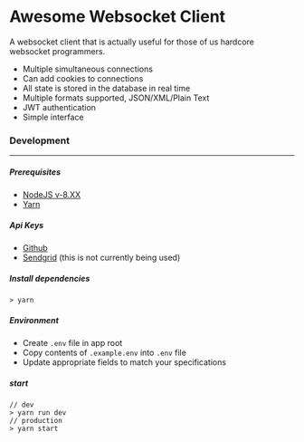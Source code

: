 # Awesome Websocket Client

A websocket client that is actually useful for those of us hardcore websocket programmers. 

- Multiple simultaneous connections
- Can add cookies to connections
- All state is stored in the database in real time
- Multiple formats supported, JSON/XML/Plain Text
- JWT authentication
- Simple interface

### Development

---

##### Prerequisites

- [NodeJS v-8.XX](https://nodejs.org/en/download/) 
- [Yarn](https://yarnpkg.com/en/)

##### Api Keys

- [Github](https://github.com)
- [Sendgrid](https://sendgrid.com) (this is not currently being used)

##### Install dependencies

```
> yarn
```

##### Environment

- Create `.env` file in app root
- Copy contents of `.example.env` into `.env` file
- Update appropriate fields to match your specifications

##### start

```
// dev
> yarn run dev
// production
> yarn start
```
